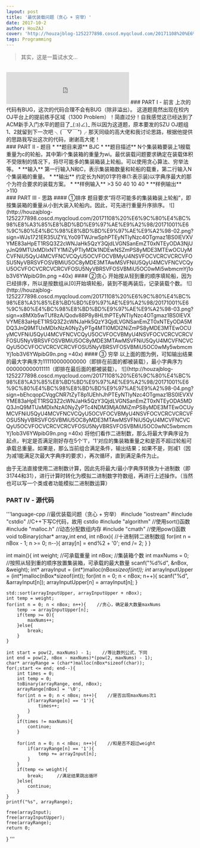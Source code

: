 ```yaml
---
layout: post
title: '最优装载问题（贪心 + 穷举）'
date: 2017-10-2
author: HouZAJ
cover: 'http://houzajblog-1252277898.coscd.myqcloud.com/20171108%20%E6%9C%80%E4%BC%98%E8%A3%85%E8%BD%BD%E9%97%AE%E9%A2%98/20171001%E6%9C%80%E4%BC%98%E8%BD%BD%E9%97%AE%E9%A2%98-01.png?sign=IjTZybv9EujP9xpMfBh2rI66r/dhPTEyNTIyNzc4OTgmaz1BS0lEVXVYME83aHpET1RSQ3Z2cWNJaHk5QzY3QjdLVGNSanEmZT0xNTEyODA3NjUyJnQ9MTUxMDIxNTY1MiZyPTk4MzExMTkzNSZmPS8yMDE3MTEwOCUyMCVFNiU5QyU4MCVFNCVCQyU5OCVFOCVBMyU4NSVFOCVCRCVCRCVFOSU5NyVBRSVFOSVBMiU5OC8yMDE3MTAwMSVFNiU5QyU4MCVFNCVCQyU5OCVFOCVCRCVCRCVFOSU5NyVBRSVFOSVBMiU5OC0wMS5wbmcmYj1ob3V6YWpibG9n.png'
tags: Programming
---
```


>其实，这是一篇试水文...

<br>

<iframe type="text/html" src="http://music.163.com/outchain/player?type=2&id=496549&auto=0&height=66" frameborder="no" border="0" marginwidth="0" marginheight="0" width="330" height="86"></iframe>
### PART I - 前言
上次的代码有BUG，这次的代码合理不会有BUG（除非溢出）。
这道题竟然出现在校内OJ平台上的提前练手区域（1300 Problem）！简直过分！自我感觉这已经达到了ACM新手入门水平的题目了_(:з)∠)_
所以因为这道题，原本要发的SZU OJ题组1、2就留到下一次吧 ╮(￣▽￣")╭
那天同级的高大佬和我讨论思路，根据他提供的思路我写出这次的代码，谢谢高大佬！

<br>
### PART II - 题目
* **题目来源**   
BJC
* **题目描述**  
N个集装箱要装上1艘载重量为c的轮船，其中第i个集装箱的重量为wi。最优装载问题要求确定在装载体积不受限制的情况下，将尽可能多的集装箱装上轮船。可以使用贪心算法、穷举法等。
* **输入**  
第一行输入N和C，表示集装箱数量和轮船的载重，第二行输入N个集装箱的重量。
* **输出**  
约定长为N的01字符串(1:表示装)以字典序最大的那个为符合要求的装载方案。
* **样例输入**
>3 50  
40 10 40
* **样例输出**
>110

<br>
### PART III - 思路
#### ①排序
题目要求“将尽可能多的集装箱装上轮船”，即按集装箱的重量从小到大装入轮船内。因此，可先进行重量升序排序。
![](http://houzajblog-1252277898.coscd.myqcloud.com/20171108%20%E6%9C%80%E4%BC%98%E8%A3%85%E8%BD%BD%E9%97%AE%E9%A2%98/20171001%E6%9C%80%E4%BC%98%E8%BD%BD%E9%97%AE%E9%A2%98-02.png?sign=WJs1721ER35UZYiLYo09TWJrwSphPTEyNTIyNzc4OTgmaz1BS0lEVXVYME83aHpET1RSQ3Z2cWNJaHk5QzY3QjdLVGNSanEmZT0xNTEyODA3NjUyJnQ9MTUxMDIxNTY1MiZyPTIyMDk1NDEwNSZmPS8yMDE3MTEwOCUyMCVFNiU5QyU4MCVFNCVCQyU5OCVFOCVBMyU4NSVFOCVCRCVCRCVFOSU5NyVBRSVFOSVBMiU5OC8yMDE3MTAwMSVFNiU5QyU4MCVFNCVCQyU5OCVFOCVCRCVCRCVFOSU5NyVBRSVFOSVBMiU5OC0wMi5wbmcmYj1ob3V6YWpibG9n.png =40x)
#### ②贪心
开始按从轻到重的顺序填轮船，因为已经排序，所以是按数组从[0]开始填轮船，装到不能再装后，记录装载个数。
![](http://houzajblog-1252277898.coscd.myqcloud.com/20171108%20%E6%9C%80%E4%BC%98%E8%A3%85%E8%BD%BD%E9%97%AE%E9%A2%98/20171001%E6%9C%80%E4%BC%98%E8%BD%BD%E9%97%AE%E9%A2%98-03.png?sign=x8MXb5wTUf8zA/Qodv88P8y8HLthPTEyNTIyNzc4OTgmaz1BS0lEVXVYME83aHpET1RSQ3Z2cWNJaHk5QzY3QjdLVGNSanEmZT0xNTEyODA5MDQ3JnQ9MTUxMDIxNzA0NyZyPTg4MTI0MDI2NiZmPS8yMDE3MTEwOCUyMCVFNiU5QyU4MCVFNCVCQyU5OCVFOCVBMyU4NSVFOCVCRCVCRCVFOSU5NyVBRSVFOSVBMiU5OC8yMDE3MTAwMSVFNiU5QyU4MCVFNCVCQyU5OCVFOCVCRCVCRCVFOSU5NyVBRSVFOSVBMiU5OC0wMy5wbmcmYj1ob3V6YWpibG9n.png =40x)
#### ③ 穷举
以上面的图为例，可知输出结果的最大字典序为111110000000000（即排在前面的都被装载），最小字典序为000000000011111（即排在最后面的都被装载）。
![](http://houzajblog-1252277898.coscd.myqcloud.com/20171108%20%E6%9C%80%E4%BC%98%E8%A3%85%E8%BD%BD%E9%97%AE%E9%A2%98/20171001%E6%9C%80%E4%BC%98%E8%BD%BD%E9%97%AE%E9%A2%98-04.png?sign=bEhcqopCVqgCNR7tZyT8p1UEhhJhPTEyNTIyNzc4OTgmaz1BS0lEVXVYME83aHpET1RSQ3Z2cWNJaHk5QzY3QjdLVGNSanEmZT0xNTEyODA5MDQ3JnQ9MTUxMDIxNzA0NyZyPTc4NDM3MjA0MiZmPS8yMDE3MTEwOCUyMCVFNiU5QyU4MCVFNCVCQyU5OCVFOCVBMyU4NSVFOCVCRCVCRCVFOSU5NyVBRSVFOSVBMiU5OC8yMDE3MTAwMSVFNiU5QyU4MCVFNCVCQyU5OCVFOCVCRCVCRCVFOSU5NyVBRSVFOSVBMiU5OC0wNC5wbmcmYj1ob3V6YWpibG9n.png =40x)
将他们看作二进制数，那么将最大字典序设为起点，判定是否满足刚好存在5个'1'，'1'对应的集装箱重量之和是否不超过轮船可承载总重量。如果是，那么当前组合满足条件，输出结果；如果不是，则减1（因为减1能满足次最大字典序的要求），再次循环，直到满足条件为止。

由于无法直接使用二进制数计算，因此先将最大/最小字典序转换为十进制数（即31744和31），进行计算时转化为模拟二进制数字符数组，再进行上述操作。（当然也可以写一个类或者功能模拟二进制数运算）
<br>

### PART IV - 源代码   
'''language-cpp
//最优装载问题（贪心 + 穷举）
#include "iostream"
#include "cstdio"    //C++下写C代码，故用 cstdio
#include "algorithm"    //使用sort()函数
#include "malloc.h"    //动态分配数组内存
#include "cmath"     //使用pow()函数
void toBinary(char* array,int end, int nBox){    //十进制转二进制数组
    for(int n = nBox - 1; n >= 0; n--){
        array[n] = end%2 + '0';
        end /= 2;
    }
}

int main(){
    int weight;    //可承载重量
    int nBox;    //集装箱个数
    int maxNums = 0;    //按照从轻到重的顺序放置集装箱，可承载的最大数量
    scanf("%d%d", &nBox, &weight);
    int* arrayInput = (int*)malloc(nBox*sizeof(int));
    int* arrayInputUpper = (int*)malloc(nBox*sizeof(int));
    for(int n = 0; n < nBox; n++){
        scanf("%d", &arrayInput[n]);
        arrayInputUpper[n] = arrayInput[n];
    }


    std::sort(arrayInputUpper, arrayInputUpper + nBox);
    int temp = weight;
    for(int n = 0; n < nBox; n++){    //贪心，确定最大数量maxNums
        temp -= arrayInputUpper[n];
        if(temp >= 0){
            maxNums++;
        }else{
            break;
        }
    }

    int start = pow(2, maxNums) - 1;    //等比数列公式，下同
    int end = pow(2, nBox - maxNums)*(pow(2, maxNums) - 1);
    char* arrayRange = (char*)malloc(nBox*sizeof(char));
    for(;start <= end; end--){
        int times = 0;
        int temp = 0;
        toBinary(arrayRange, end, nBox);
        arrayRange[nBox] = '\0';
        for(int n = 0; n < nBox; n++){    //是否出现maxNums次1
            if(arrayRange[n] == '1'){
                times++;
            }
        }
        if(times != maxNums){
            continue;
        }

        for(int n = 0; n < nBox; n++){    //和是否不超过weight
            if(arrayRange[n] == '1'){
                temp += arrayInput[n];
            }
        }
        if(temp <= weight){
            break;     //满足结果跳出循环
        }else{
            continue;
        }
    }
    printf("%s", arrayRange);

    free(arrayInput);
    free(arrayInputUpper);
    free(arrayRange);
    return 0;
}
'''
